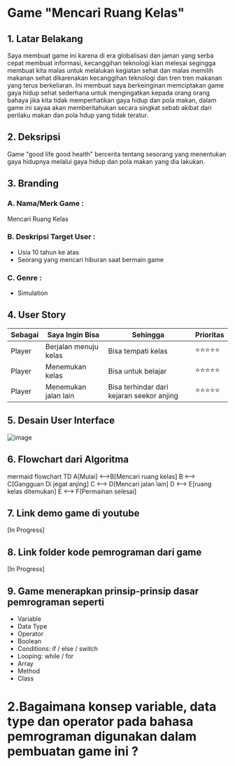 # Game "Mencari Ruang Kelas"
## 1. Latar Belakang
  <p> Saya membuat game ini karena di era globalisasi dan jaman yang serba cepat membuat informasi, kecanggihan teknologi kian melesai segingga membuat kita malas untuk melalukan kegiatan sehat dan malas memilih makanan sehat dikarenakan kecanggihan teknologi dan tren tren makanan yang terus berkeliaran. Ini membuat saya berkeinginan memciptakan game gaya hidup sehat sederhana untuk mengingatkan kepada orang orang bahaya jika kita tidak memperhatikan gaya hidup dan pola makan, dalam game ini sayaa akan memberitahukan secara singkat sebab akibat dari perilaku makan dan pola hdup yang tidak teratur.
</p>
 
## 2. Deksripsi
  Game "good life good health"  bercerita tentang sesorang yang menentukan gaya hidupnya melalui gaya hidup dan pola makan yang dia lakukan.
## 3. Branding
### A. Nama/Merk Game :
Mencari Ruang Kelas
### B. Deskripsi Target User :
- Usia 10 tahun ke atas
- Seorang yang mencari hiburan saat bermain game
### C. Genre :
- Simulation

## 4. User Story

Sebagai | Saya Ingin Bisa | Sehingga | Prioritas
---|---|---|---
Player | Berjalan menuju kelas | Bisa tempati kelas | ⭐⭐⭐⭐⭐
Player | Menemukan kelas | Bisa untuk belajar | ⭐⭐⭐⭐⭐
Player | Menemukan jalan lain | Bisa terhindar dari kejaran seekor anjing | ⭐⭐⭐⭐⭐

## 5. Desain User Interface
![image](https://github.com/ratuqurratul33/23-pdp-tugas-akhir-game/assets/145249741/8e3f817e-ce5f-409f-96dd-044df80db816)




## 6. Flowchart dari Algoritma

mermaid
flowchart TD
    A[Mulai] <-->B[Mencari ruang kelas]
    B <--> C[Gangguan Di jegat anjing]
    C <--> D[Mencari jalan lain]
    D <--> E[ruang kelas ditemukan]
    E <--> F[Permainan selesai]


## 7. Link demo game di youtube

[In Progress]

## 8. Link folder kode pemrograman dari game

[In Progress]

## 9. Game menerapkan prinsip-prinsip dasar pemrograman seperti

   - Variable 
   - Data Type
   - Operator
   - Boolean
   - Conditions: if / else / switch
   - Looping: while / for
   - Array
   - Method
   - Class

# 2.Bagaimana konsep variable, data type dan operator pada bahasa pemrograman digunakan dalam pembuatan game ini ?



